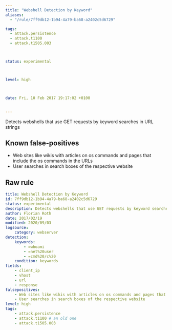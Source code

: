 ```yaml
---
title: "Webshell Detection by Keyword"
aliases:
  - "/rule/7ff9db12-1b94-4a79-ba68-a2402c5d6729"

tags:
  - attack.persistence
  - attack.t1100
  - attack.t1505.003



status: experimental



level: high



date: Fri, 10 Feb 2017 19:17:02 +0100


---
```


Detects webshells that use GET requests by keyword searches in URL strings

<!--more-->


## Known false-positives

* Web sites like wikis with articles on os commands and pages that include the os commands in the URLs
* User searches in search boxes of the respective website




## Raw rule
```yaml
title: Webshell Detection by Keyword
id: 7ff9db12-1b94-4a79-ba68-a2402c5d6729
status: experimental
description: Detects webshells that use GET requests by keyword searches in URL strings
author: Florian Roth
date: 2017/02/19
modified: 2020/09/03
logsource:
    category: webserver
detection:
    keywords:
        - =whoami
        - =net%20user
        - =cmd%20/c%20
    condition: keywords
fields:
    - client_ip
    - vhost
    - url
    - response
falsepositives:
    - Web sites like wikis with articles on os commands and pages that include the os commands in the URLs
    - User searches in search boxes of the respective website
level: high
tags:
    - attack.persistence
    - attack.t1100 # an old one
    - attack.t1505.003
```
